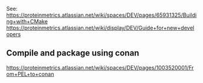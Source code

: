 See:
https://proteinmetrics.atlassian.net/wiki/spaces/DEV/pages/65931325/Building+with+CMake
https://proteinmetrics.atlassian.net/wiki/display/DEV/Guide+for+new+developers


## Compile and package using conan ##

https://proteinmetrics.atlassian.net/wiki/spaces/DEV/pages/1003520001/From+PEL+to+conan
